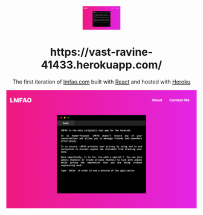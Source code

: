 <div align="center">
  <img alt="Logo" src="https://raw.githubusercontent.com/abdelshok/lmfao/master/assets/images/lmfao.png" width="100" />
</div>
<h1 align="center">
  https://vast-ravine-41433.herokuapp.com/ 
</h1>
<p align="center">
  The first iteration of <a href="https://vast-ravine-41433.herokuapp.com/" target="_blank">lmfao.com</a> built with <a href="https://reactjs.org/" target="_blank">React</a> and hosted with <a href="https://www.heroku.com/" target="_blank">Heroku</a>
</p>

![demo](https://raw.githubusercontent.com/abdelshok/lmfao/master/assets/images/lmfao.png)